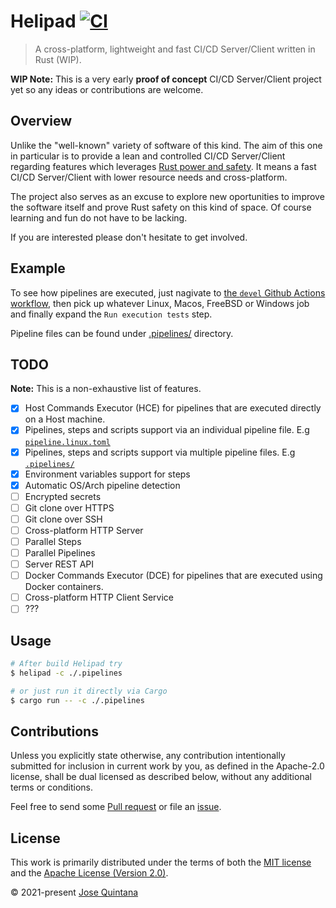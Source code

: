 # Helipad [![CI](https://github.com/joseluisq/helipad/actions/workflows/devel.yml/badge.svg)](https://github.com/joseluisq/helipad/actions/workflows/devel.yml)

> A cross-platform, lightweight and fast CI/CD Server/Client written in Rust (WIP).

**WIP Note:** This is a very early **proof of concept** CI/CD Server/Client project yet so any ideas or contributions are welcome.

## Overview

Unlike the "well-known" variety of software of this kind. The aim of this one in particular is to provide a lean and controlled CI/CD Server/Client regarding features which leverages [Rust power and safety](https://cacm.acm.org/magazines/2021/4/251364-safe-systems-programming-in-rust/fulltext). It means a fast CI/CD Server/Client with lower resource needs and cross-platform.

The project also serves as an excuse to explore new oportunities to improve the software itself and prove Rust safety on this kind of space. Of course learning and fun do not have to be lacking.

If you are interested please don't hesitate to get involved.

## Example

To see how pipelines are executed, just nagivate to [the `devel` Github Actions workflow](https://github.com/joseluisq/helipad/actions), then pick up whatever Linux, Macos, FreeBSD or Windows job and finally expand the `Run execution tests` step.

Pipeline files can be found under [.pipelines/](./.pipelines) directory.

## TODO

**Note:** This is a non-exhaustive list of features.

- [x] Host Commands Executor (HCE) for pipelines that are executed directly on a Host machine. 
- [x] Pipelines, steps and scripts support via an individual pipeline file. E.g [`pipeline.linux.toml`](.pipelines/pipeline.linux.toml)
- [x] Pipelines, steps and scripts support via multiple pipeline files. E.g [`.pipelines/`](.pipelines/)
- [x] Environment variables support for steps
- [x] Automatic OS/Arch pipeline detection
- [ ] Encrypted secrets
- [ ] Git clone over HTTPS
- [ ] Git clone over SSH
- [ ] Cross-platform HTTP Server
- [ ] Parallel Steps
- [ ] Parallel Pipelines
- [ ] Server REST API
- [ ] Docker Commands Executor (DCE) for pipelines that are executed using Docker containers.
- [ ] Cross-platform HTTP Client Service
- [ ] ???

## Usage

```sh
# After build Helipad try
$ helipad -c ./.pipelines

# or just run it directly via Cargo
$ cargo run -- -c ./.pipelines
```

## Contributions

Unless you explicitly state otherwise, any contribution intentionally submitted for inclusion in current work by you, as defined in the Apache-2.0 license, shall be dual licensed as described below, without any additional terms or conditions.

Feel free to send some [Pull request](https://github.com/joseluisq/helipad/pulls) or file an [issue](https://github.com/joseluisq/helipad/issues).

## License

This work is primarily distributed under the terms of both the [MIT license](LICENSE-MIT) and the [Apache License (Version 2.0)](LICENSE-APACHE).

© 2021-present [Jose Quintana](https://git.io/joseluisq)
